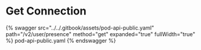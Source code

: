 # Get Connection

{% swagger src="../../.gitbook/assets/pod-api-public.yaml" path="/v2/user/presence" method="get" expanded="true" fullWidth="true" %} pod-api-public.yaml {% endswagger %}
